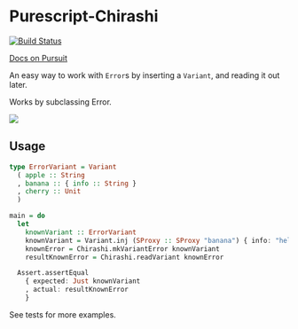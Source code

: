 # Purescript-Chirashi

[![Build Status](https://travis-ci.org/justinwoo/purescript-chirashi.svg?branch=master)](https://travis-ci.org/justinwoo/purescript-chirashi)

[Docs on Pursuit](https://pursuit.purescript.org/packages/purescript-chirashi)

An easy way to work with `Error`s by inserting a `Variant`, and reading it out later.

Works by subclassing Error.

![](https://i.imgur.com/468wLLl.jpg)

## Usage

```purs
type ErrorVariant = Variant
  ( apple :: String
  , banana :: { info :: String }
  , cherry :: Unit
  )

main = do
  let
    knownVariant :: ErrorVariant
    knownVariant = Variant.inj (SProxy :: SProxy "banana") { info: "hello" }
    knownError = Chirashi.mkVariantError knownVariant
    resultKnownError = Chirashi.readVariant knownError

  Assert.assertEqual
    { expected: Just knownVariant
    , actual: resultKnownError
    }
```

See tests for more examples.
